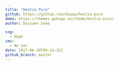 ```yaml
---
title: "Hestia Pure"
github: https://github.com/diwao/hestia-pure
demo: https://themes.gohugo.io/theme/hestia-pure/
author: Daisuke Iwao

ssg:
  - Hugo
cms:
  - No Cms
date: 2017-06-28T09:14:32Z
github_branch: master
---
```

